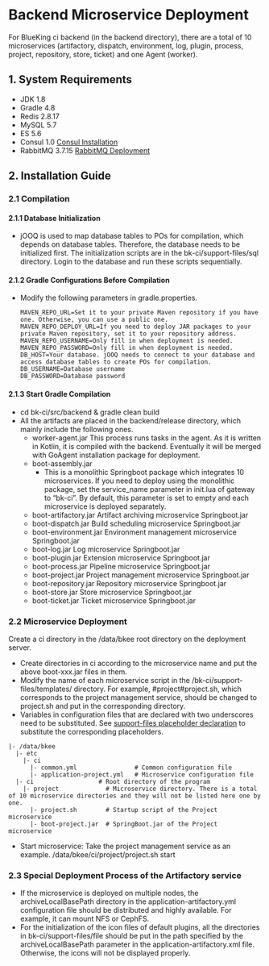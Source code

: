 # Backend Microservice Deployment

For BlueKing ci backend (in the backend directory), there are a total of 10 microservices (artifactory, dispatch, environment, log, plugin, process, project, repository, store, ticket) and one Agent (worker).

## 1. System Requirements

- JDK 1.8
- Gradle 4.8
- Redis 2.8.17
- MySQL 5.7
- ES 5.6
- Consul 1.0 [Consul Installation](consul.en.md)
- RabbitMQ 3.7.15 [RabbitMQ Deployment](rabbitmq.en.md)

## 2. Installation Guide

### 2.1 Compilation

#### 2.1.1 Database Initialization

- jOOQ is used to map database tables to POs for compilation, which depends on database tables. Therefore, the database needs to be initialized first. The initialization scripts are in the bk-ci/support-files/sql directory. Login to the database and run these scripts sequentially.

#### 2.1.2 Gradle Configurations Before Compilation

- Modify the following parameters in gradle.properties.
  ```
  MAVEN_REPO_URL=Set it to your private Maven repository if you have one. Otherwise, you can use a public one.
  MAVEN_REPO_DEPLOY_URL=If you need to deploy JAR packages to your private Maven repository, set it to your repository address.
  MAVEN_REPO_USERNAME=Only fill in when deployment is needed.
  MAVEN_REPO_PASSWORD=Only fill in when deployment is needed.
  DB_HOST=Your database. jOOQ needs to connect to your database and access database tables to create POs for compilation.  
  DB_USERNAME=Database username
  DB_PASSWORD=Database password
  ```

#### 2.1.3 Start Gradle Compilation

- cd bk-ci/src/backend & gradle clean build
- All the artifacts are placed in the backend/release directory, which mainly include the following ones.
  - worker-agent.jar  This process runs tasks in the agent. As it is written in Kotlin, it is compiled with the backend. Eventually it will be merged with GoAgent installation package for deployment.
  - boot-assembly.jar
    - This is a monolithic Springboot package which integrates 10 microservices. If you need to deploy using the monolithic package, set the service_name parameter in init.lua of gateway to “bk-ci”. By default, this parameter is set to empty and each microservice is deployed separately.
  - boot-artifactory.jar       Artifact archiving microservice Springboot.jar
  - boot-dispatch.jar          Build scheduling microservice Springboot.jar
  - boot-environment.jar  Environment management microservice Springboot.jar
  - boot-log.jar                   Log microservice Springboot.jar
  - boot-plugin.jar              Extension microservice Springboot.jar
  - boot-process.jar           Pipeline microservice Springboot.jar
  - boot-project.jar            Project management microservice Springboot.jar
  - boot-repository.jar      Repository microservice Springboot.jar
  - boot-store.jar               Store microservice Springboot.jar
  - boot-ticket.jar              Ticket microservice Springboot.jar

### 2.2 Microservice Deployment

Create a ci directory in the /data/bkee root directory on the deployment server.

- Create directories in ci according to the microservice name and put the above boot-xxx.jar files in them.
- Modify the name of each microservice script in the /bk-ci/support-files/templates/ directory. For example, #project#project.sh, which corresponds to the project management service, should be changed to project.sh and put in the corresponding directory.
- Variables in configuration files that are declared with two underscores need to be substituted. See [support-files placeholder declaration](../../support-files/README.MD) to substitute the corresponding placeholders.

```
|- /data/bkee
  |- etc
    |- ci
      |- common.yml                # Common configuration file
      |- application-project.yml   # Microservice configuration file
  |- ci                  # Root directory of the program
    |- project             # Microservice directory. There is a total of 10 microservice directories and they will not be listed here one by one.
      |- project.sh        # Startup script of the Project microservice
      |- boot-project.jar  # SpringBoot.jar of the Project microservice
```

- Start microservice: Take the project management service as an example. /data/bkee/ci/project/project.sh start

### 2.3 Special Deployment Process of the Artifactory service

- If the microservice is deployed on multiple nodes, the archiveLocalBasePath directory in the application-artifactory.yml configuration file should be distributed and highly available. For example, it can mount NFS or CephFS.
- For the initialization of the icon files of default plugins, all the directories in bk-ci/support-files/file should be put in the path specified by the archiveLocalBasePath parameter in the application-artifactory.xml file. Otherwise, the icons will not be displayed properly.
